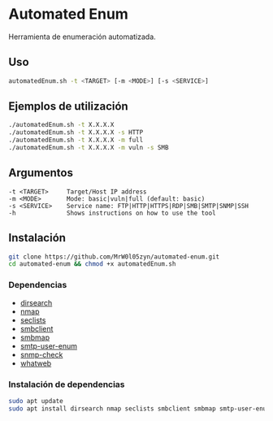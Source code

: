 # Automated Enum

Herramienta de enumeración automatizada.

## Uso

```bash
automatedEnum.sh -t <TARGET> [-m <MODE>] [-s <SERVICE>]
```

## Ejemplos de utilización

```bash
./automatedEnum.sh -t X.X.X.X
./automatedEnum.sh -t X.X.X.X -s HTTP
./automatedEnum.sh -t X.X.X.X -m full
./automatedEnum.sh -t X.X.X.X -m vuln -s SMB
```

## Argumentos

```
-t <TARGET>     Target/Host IP address
-m <MODE>       Mode: basic|vuln|full (default: basic)
-s <SERVICE>    Service name: FTP|HTTP|HTTPS|RDP|SMB|SMTP|SNMP|SSH
-h              Shows instructions on how to use the tool
```

## Instalación

```bash
git clone https://github.com/MrW0l05zyn/automated-enum.git
cd automated-enum && chmod +x automatedEnum.sh
```

### Dependencias

+ [dirsearch](https://github.com/maurosoria/dirsearch)
+ [nmap](https://nmap.org/)
+ [seclists](https://github.com/danielmiessler/SecLists)
+ [smbclient](https://www.samba.org/)
+ [smbmap](https://github.com/ShawnDEvans/smbmap)
+ [smtp-user-enum](http://pentestmonkey.net/tools/user-enumeration/smtp-user-enum)
+ [snmp-check](http://www.nothink.org/codes/snmpcheck/index.php)
+ [whatweb](https://morningstarsecurity.com/research/whatweb)

### Instalación de dependencias

```bash
sudo apt update
sudo apt install dirsearch nmap seclists smbclient smbmap smtp-user-enum snmp-check whatweb
```